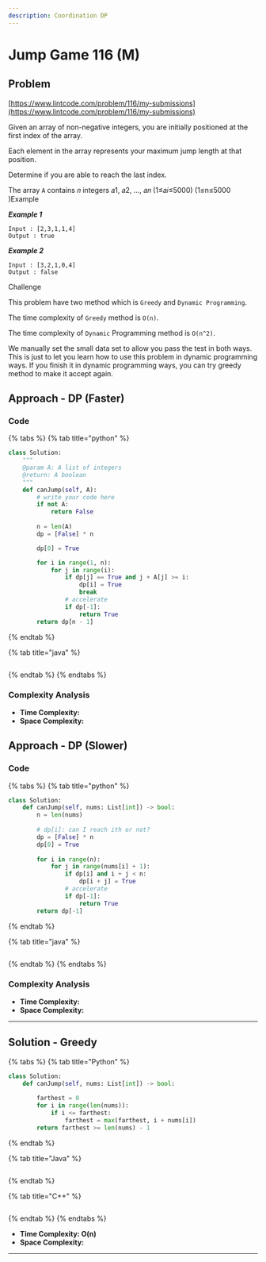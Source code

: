```yaml
---
description: Coordination DP
---
```


# Jump Game 116 (M)

## Problem

[https://www.lintcode.com/problem/116/my-submissions](https://www.lintcode.com/problem/116/my-submissions)

Given an array of non-negative integers, you are initially positioned at the first index of the array.

Each element in the array represents your maximum jump length at that position.

Determine if you are able to reach the last index.

The array `A` contains 𝑛 integers 𝑎1, 𝑎2, …, 𝑎𝑛 (1≤𝑎𝑖≤5000) (1≤n≤5000 )Example

_**Example 1**_

```
Input : [2,3,1,1,4]
Output : true
```

_**Example 2**_

```
Input : [3,2,1,0,4]
Output : false
```

Challenge

This problem have two method which is `Greedy` and `Dynamic Programming`.

The time complexity of `Greedy` method is `O(n)`.

The time complexity of `Dynamic` Programming method is `O(n^2)`.

We manually set the small data set to allow you pass the test in both ways. This is just to let you learn how to use this problem in dynamic programming ways. If you finish it in dynamic programming ways, you can try greedy method to make it accept again.



## Approach - DP (Faster)

### Code

{% tabs %}
{% tab title="python" %}
```python
class Solution:
    """
    @param A: A list of integers
    @return: A boolean
    """
    def canJump(self, A):
        # write your code here
        if not A:
            return False
        
        n = len(A)
        dp = [False] * n

        dp[0] = True

        for i in range(1, n):
            for j in range(i):
                if dp[j] == True and j + A[j] >= i:
                    dp[i] = True
                    break
                # accelerate
                if dp[-1]:
                    return True
        return dp[n - 1]
```
{% endtab %}

{% tab title="java" %}
```
```
{% endtab %}
{% endtabs %}

### Complexity Analysis

* **Time Complexity:**
* **Space Complexity:**

## Approach - DP (Slower)

### Code

{% tabs %}
{% tab title="python" %}
```python
class Solution:
    def canJump(self, nums: List[int]) -> bool:
        n = len(nums)
        
        # dp[i]: can I reach ith or not?
        dp = [False] * n
        dp[0] = True
        
        for i in range(n):
            for j in range(nums[i] + 1):
                if dp[i] and i + j < n:
                    dp[i + j] = True
                # accelerate
                if dp[-1]:
                    return True
        return dp[-1]
```
{% endtab %}

{% tab title="java" %}
```
```
{% endtab %}
{% endtabs %}

### Complexity Analysis

* **Time Complexity:**
* **Space Complexity:**

****

## Solution - Greedy

{% tabs %}
{% tab title="Python" %}
```python
class Solution:
    def canJump(self, nums: List[int]) -> bool:
        
        farthest = 0
        for i in range(len(nums)):
            if i <= farthest:
                farthest = max(farthest, i + nums[i])
        return farthest >= len(nums) - 1
```
{% endtab %}

{% tab title="Java" %}
```java
```
{% endtab %}

{% tab title="C++" %}
```cpp
```
{% endtab %}
{% endtabs %}

* **Time Complexity: O(n)**
* **Space Complexity:**

****
